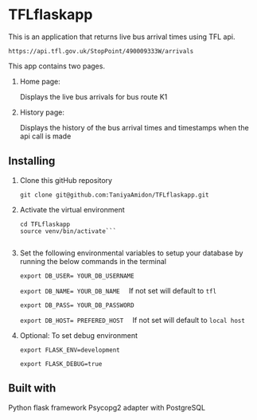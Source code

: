 # TFLflaskapp
This is an application that returns live bus arrival times using TFL api.

```https://api.tfl.gov.uk/StopPoint/490009333W/arrivals```

This app contains two pages.
   1. Home page:
   
      Displays the live bus arrivals for bus route K1
      
   2. History page:
   
      Displays the history of the bus arrival times and timestamps when the api call is made
      
      
## Installing

1. Clone this gitHub repository

   ```
   git clone git@github.com:TaniyaAmidon/TFLflaskapp.git
   ```

2. Activate the virtual environment

   ```
   cd TFLflaskapp
   source venv/bin/activate```
   

3. Set the following environmental variables to setup your database by running the below commands in the terminal

    ```export DB_USER= YOUR_DB_USERNAME ```

    ```export DB_NAME= YOUR_DB_NAME  ``` If not set will default to ```tfl```

    ```export DB_PASS= YOUR_DB_PASSWORD  ```

    ```export DB_HOST= PREFERED_HOST  ``` If not set will default to ```local host```


4. Optional: To set debug environment

   ```export FLASK_ENV=development ```
   
   ``` export FLASK_DEBUG=true ```
   
## Built with

Python flask framework
Psycopg2 adapter with PostgreSQL
